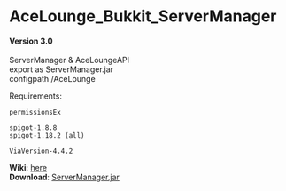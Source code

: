 # AceLounge_Bukkit_ServerManager
**Version 3.0**
<br/><br/>
ServerManager &amp; AceLoungeAPI<br/>
export as ServerManager.jar<br/>
configpath /AceLounge

Requirements:
```
permissionsEx

spigot-1.8.8
spigot-1.18.2 (all)

ViaVersion-4.4.2
```
**Wiki**: [here](https://github.com/Delta203/AceLounge_Bukkit_ServerManager/wiki)<br/>
**Download**: [ServerManager.jar](https://github.com/Delta203/AceLounge_Bukkit_ServerManager/blob/main/ServerManager.jar?raw=true)

